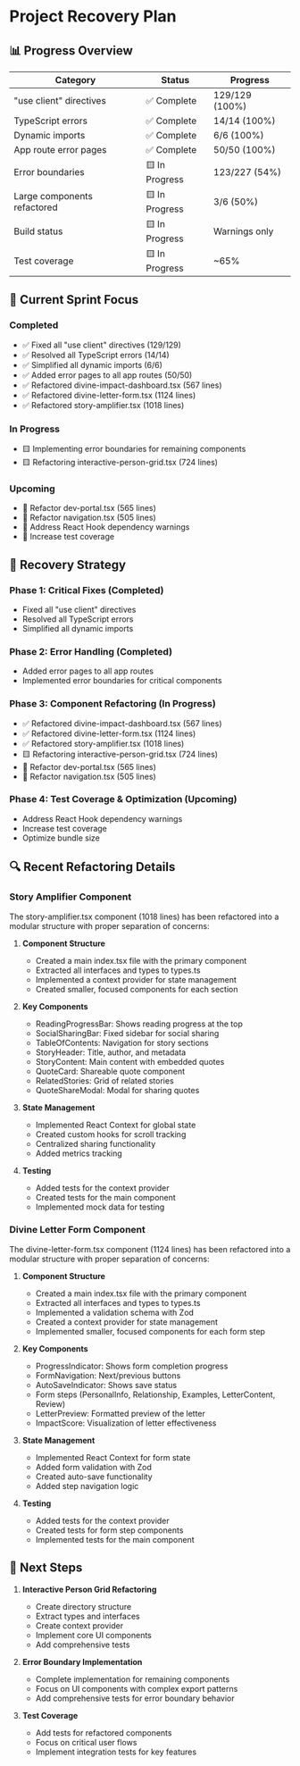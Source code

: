 # Project Recovery Plan

## 📊 Progress Overview

| Category | Status | Progress |
|----------|--------|----------|
| "use client" directives | ✅ Complete | 129/129 (100%) |
| TypeScript errors | ✅ Complete | 14/14 (100%) |
| Dynamic imports | ✅ Complete | 6/6 (100%) |
| App route error pages | ✅ Complete | 50/50 (100%) |
| Error boundaries | 🟨 In Progress | 123/227 (54%) |
| Large components refactored | 🟨 In Progress | 3/6 (50%) |
| Build status | 🟨 In Progress | Warnings only |
| Test coverage | 🟨 In Progress | ~65% |

## 🎯 Current Sprint Focus

### Completed
- ✅ Fixed all "use client" directives (129/129)
- ✅ Resolved all TypeScript errors (14/14)
- ✅ Simplified all dynamic imports (6/6)
- ✅ Added error pages to all app routes (50/50)
- ✅ Refactored divine-impact-dashboard.tsx (567 lines)
- ✅ Refactored divine-letter-form.tsx (1124 lines)
- ✅ Refactored story-amplifier.tsx (1018 lines)

### In Progress
- 🟨 Implementing error boundaries for remaining components
- 🟨 Refactoring interactive-person-grid.tsx (724 lines)

### Upcoming
- 📅 Refactor dev-portal.tsx (565 lines)
- 📅 Refactor navigation.tsx (505 lines)
- 📅 Address React Hook dependency warnings
- 📅 Increase test coverage

## 📝 Recovery Strategy

### Phase 1: Critical Fixes (Completed)
- Fixed all "use client" directives
- Resolved all TypeScript errors
- Simplified all dynamic imports

### Phase 2: Error Handling (Completed)
- Added error pages to all app routes
- Implemented error boundaries for critical components

### Phase 3: Component Refactoring (In Progress)
- ✅ Refactored divine-impact-dashboard.tsx (567 lines)
- ✅ Refactored divine-letter-form.tsx (1124 lines)
- ✅ Refactored story-amplifier.tsx (1018 lines)
- 🟨 Refactoring interactive-person-grid.tsx (724 lines)
- 📅 Refactor dev-portal.tsx (565 lines)
- 📅 Refactor navigation.tsx (505 lines)

### Phase 4: Test Coverage & Optimization (Upcoming)
- Address React Hook dependency warnings
- Increase test coverage
- Optimize bundle size

## 🔍 Recent Refactoring Details

### Story Amplifier Component

The story-amplifier.tsx component (1018 lines) has been refactored into a modular structure with proper separation of concerns:

1. **Component Structure**
   - Created a main index.tsx file with the primary component
   - Extracted all interfaces and types to types.ts
   - Implemented a context provider for state management
   - Created smaller, focused components for each section

2. **Key Components**
   - ReadingProgressBar: Shows reading progress at the top
   - SocialSharingBar: Fixed sidebar for social sharing
   - TableOfContents: Navigation for story sections
   - StoryHeader: Title, author, and metadata
   - StoryContent: Main content with embedded quotes
   - QuoteCard: Shareable quote component
   - RelatedStories: Grid of related stories
   - QuoteShareModal: Modal for sharing quotes

3. **State Management**
   - Implemented React Context for global state
   - Created custom hooks for scroll tracking
   - Centralized sharing functionality
   - Added metrics tracking

4. **Testing**
   - Added tests for the context provider
   - Created tests for the main component
   - Implemented mock data for testing

### Divine Letter Form Component

The divine-letter-form.tsx component (1124 lines) has been refactored into a modular structure with proper separation of concerns:

1. **Component Structure**
   - Created a main index.tsx file with the primary component
   - Extracted all interfaces and types to types.ts
   - Implemented a validation schema with Zod
   - Created a context provider for state management
   - Implemented smaller, focused components for each form step

2. **Key Components**
   - ProgressIndicator: Shows form completion progress
   - FormNavigation: Next/previous buttons
   - AutoSaveIndicator: Shows save status
   - Form steps (PersonalInfo, Relationship, Examples, LetterContent, Review)
   - LetterPreview: Formatted preview of the letter
   - ImpactScore: Visualization of letter effectiveness

3. **State Management**
   - Implemented React Context for form state
   - Added form validation with Zod
   - Created auto-save functionality
   - Added step navigation logic

4. **Testing**
   - Added tests for the context provider
   - Created tests for form step components
   - Implemented tests for the main component

## 🚀 Next Steps

1. **Interactive Person Grid Refactoring**
   - Create directory structure
   - Extract types and interfaces
   - Create context provider
   - Implement core UI components
   - Add comprehensive tests

2. **Error Boundary Implementation**
   - Complete implementation for remaining components
   - Focus on UI components with complex export patterns
   - Add comprehensive tests for error boundary behavior

3. **Test Coverage**
   - Add tests for refactored components
   - Focus on critical user flows
   - Implement integration tests for key features 